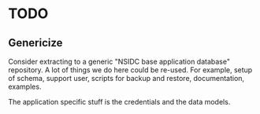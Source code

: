 # TODO

## Genericize

Consider extracting to a generic "NSIDC base application database" repository. A lot of
things we do here could be re-used. For example, setup of schema, support user, scripts
for backup and restore, documentation, examples.

The application specific stuff is the credentials and the data models.

